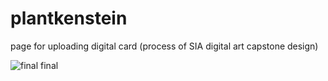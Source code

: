 # plantkenstein
page for uploading digital card (process of SIA digital art capstone design)

![final final](https://github.com/LJS0714/plantkenstein/assets/109053223/b22701d8-5786-4c4c-8504-beb2af8ea139)
